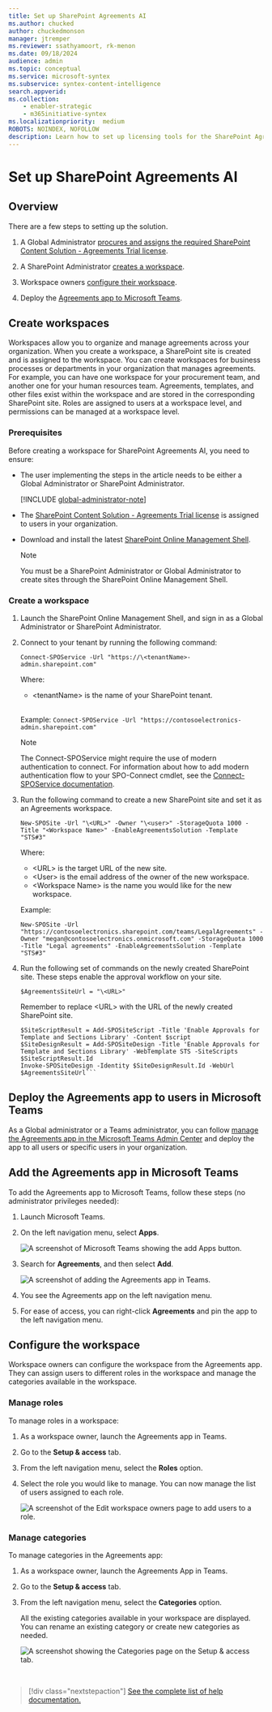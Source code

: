 ```yaml
---
title: Set up SharePoint Agreements AI
ms.author: chucked
author: chuckedmonson
manager: jtremper
ms.reviewer: ssathyamoort, rk-menon
ms.date: 09/18/2024
audience: admin
ms.topic: conceptual
ms.service: microsoft-syntex
ms.subservice: syntex-content-intelligence
search.appverid: 
ms.collection: 
    - enabler-strategic
    - m365initiative-syntex
ms.localizationpriority:  medium
ROBOTS: NOINDEX, NOFOLLOW
description: Learn how to set up licensing tools for the SharePoint Agreements AI solution.
---
```


# Set up SharePoint Agreements AI

## Overview

There are a few steps to setting up the solution.

1. A Global Administrator [procures and assigns the required SharePoint Content Solution - Agreements Trial license](agreements-license-requirements.md#assign-license-to-a-user).

2. A SharePoint Administrator [creates a workspace](#create-workspaces).

3. Workspace owners [configure their workspace](#configure-the-workspace).

4. Deploy the [Agreements app to Microsoft Teams](#add-the-agreements-app-in-microsoft-teams).

## Create workspaces

Workspaces allow you to organize and manage agreements across your organization. When you create a workspace, a SharePoint site is created and is assigned to the workspace. You can create workspaces for business processes or departments in your organization that manages agreements. For example, you can have one workspace for your procurement team, and another one for your human resources team. Agreements, templates, and other files exist within the workspace and are stored in the corresponding SharePoint site. Roles are assigned to users at a workspace level, and permissions can be managed at a workspace level.

### Prerequisites

Before creating a workspace for SharePoint Agreements AI, you need to ensure:  

- The user implementing the steps in the article needs to be either a Global Administrator or SharePoint Administrator.

   [!INCLUDE [global-administrator-note](../../includes/global-administrator-note.md)]

- The [SharePoint Content Solution - Agreements Trial license](agreements-license-requirements.md#assign-license-to-a-user) is assigned to users in your organization.

- Download and install the latest [SharePoint Online Management Shell](https://www.microsoft.com/download/details.aspx?id=35588).

   > [!NOTE]
   > You must be a SharePoint Administrator or Global Administrator to create sites through the SharePoint Online Management Shell.

### Create a workspace

1. Launch the SharePoint Online Management Shell, and sign in as a Global Administrator or SharePoint Administrator.

2. Connect to your tenant by running the following command:

   ```Connect-SPOService -Url "https://\<tenantName>-admin.sharepoint.com"```

   Where:

   - \<tenantName> is the name of your SharePoint tenant. <br><br>

   Example: ```Connect-SPOService -Url "https://contosoelectronics-admin.sharepoint.com"```

   > [!NOTE]
   > The Connect-SPOService might require the use of modern authentication to connect. For information about how to add modern authentication flow to your SPO-Connect cmdlet, see the [Connect-SPOService documentation](/powershell/module/sharepoint-online/connect-sposervice).

4. Run the following command to create a new SharePoint site and set it as an Agreements workspace.

    ```
   New-SPOSite -Url "\<URL>" -Owner "\<user>" -StorageQuota 1000 -Title "<Workspace Name>" -EnableAgreementsSolution -Template "STS#3"
    ```

    Where:

    - \<URL> is the target URL of the new site.  
    - \<User> is the email address of the owner of the new workspace.
    - \<Workspace Name> is the name you would like for the new workspace.
  
    Example:
   ```
   New-SPOSite -Url "https://contosoelectronics.sharepoint.com/teams/LegalAgreements" -Owner "megan@contosoelectronics.onmicrosoft.com" -StorageQuota 1000 -Title "Legal agreements" -EnableAgreementsSolution -Template "STS#3"
   ```

4. Run the following set of commands on the newly created SharePoint site. These steps enable the approval workflow on your site.


   ```$AgreementsSiteUrl = "\<URL>"```

   Remember to replace \<URL> with the URL of the newly created SharePoint site.

   ```$script = '{"$schema":"https://developer.microsoft.com/json-schemas/sp/site-design-script-actions.schema.json","actions":[{"verb":"createSPList","listName":"Modern Template Library","templateType":101,"subactions":[{"verb":"enableApprovals"}]},{"verb":"createSPList","listName":"Section Library","templateType":101,"subactions":[{"verb":"enableApprovals"}]}]}
   $SiteScriptResult = Add-SPOSiteScript -Title 'Enable Approvals for Template and Sections Library' -Content $script
   $SiteDesignResult = Add-SPOSiteDesign -Title 'Enable Approvals for Template and Sections Library' -WebTemplate STS -SiteScripts $SiteScriptResult.Id
   Invoke-SPOSiteDesign -Identity $SiteDesignResult.Id -WebUrl $AgreementsSiteUrl```

## Deploy the Agreements app to users in Microsoft Teams

As a Global administrator or a Teams administrator, you can follow [manage the Agreements app in the Microsoft Teams Admin Center](/microsoftteams/manage-apps) and deploy the app to all users or specific users in your organization.

## Add the Agreements app in Microsoft Teams

To add the Agreements app to Microsoft Teams, follow these steps (no administrator privileges needed):

1. Launch Microsoft Teams.

2. On the left navigation menu, select **Apps**.

   ![A screenshot of Microsoft Teams showing the add Apps button.](../../media/content-understanding/agreements-add-app.png)

3. Search for **Agreements**, and then select **Add**.

   ![A screenshot of adding the Agreements app in Teams.](../../media/content-understanding/agreements-app-store.png)

4. You see the Agreements app on the left navigation menu.

5. For ease of access, you can right-click **Agreements** and pin the app to the left navigation menu.

## Configure the workspace

Workspace owners can configure the workspace from the Agreements app. They can assign users to different roles in the workspace and manage the categories available in the workspace.

### Manage roles

To manage roles in a workspace:

1. As a workspace owner, launch the Agreements app in Teams.

2. Go to the **Setup & access** tab.

3. From the left navigation menu, select the **Roles** option.

4. Select the role you would like to manage. You can now manage the list of users assigned to each role.

   ![A screenshot of the Edit workspace owners page to add users to a role.](../../media/content-understanding/agreements-add-users-to-roles.png)

### Manage categories

To manage categories in the Agreements app:

1. As a workspace owner, launch the Agreements App in Teams.

2. Go to the **Setup & access** tab.

3. From the left navigation menu, select the **Categories** option.

   All the existing categories available in your workspace are displayed. You can rename an existing category or create new categories as needed.

   ![A screenshot showing the Categories page on the Setup & access tab.](../../media/content-understanding/agreements-manage-categories.png)

<br>

> [!div class="nextstepaction"]
> [See the complete list of help documentation.](agreements-overview.md#help-documentation)
